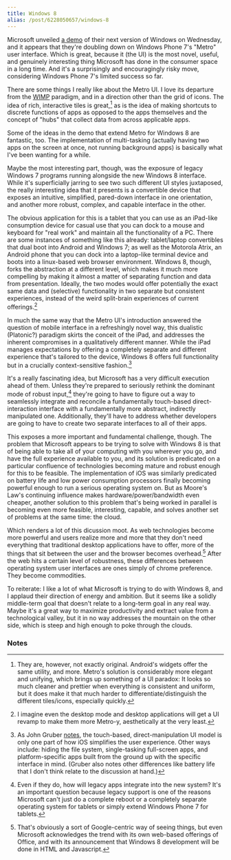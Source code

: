```yaml
---
title: Windows 8
alias: /post/6228050657/windows-8
---
```


Microsoft unveiled [a demo](http://www.youtube.com/watch?v=p92QfWOw88I&feature=player_embedded)
of their next version of Windows on Wednesday, and it appears that
they're doubling down on Windows Phone 7's "Metro" user interface. Which
is great, because it (the UI) is the most novel, useful, and genuinely
interesting thing Microsoft has done in the consumer space in a long
time. And it's a surprisingly and encouragingly risky move, considering
Windows Phone 7's limited success so far.

There are some things I really like about the Metro UI. I love its
departure from the [WIMP](http://en.wikipedia.org/wiki/WIMP_(computing))
paradigm, and in a direction other than the grid of icons. The idea of
rich, interactive tiles is great,[^1] as is the idea of making
shortcuts to discrete functions of apps as opposed to the apps
themselves and the concept of "hubs" that collect data from across
applicable apps.

Some of the ideas in the demo that extend Metro for Windows 8 are
fantastic, too. The implementation of multi-tasking (actually having two
apps on the screen at once, not running background apps) is basically
what I've been wanting for a while.

Maybe the most interesting part, though, was the exposure of legacy
Windows 7 programs running alongside the new Windows 8 interface. While
it's superficially jarring to see two such different UI styles
juxtaposed, the really interesting idea that it presents is a
convertible device that exposes an intuitive, simplified, pared-down
interface in one orientation, and another more robust, complex, and
capable interface in the other.

The obvious application for this is a tablet that you can use as an
iPad-like consumption device for casual use that you can dock to a mouse
and keyboard for "real work" and maintain all the functionality of a PC.
There are some instances of something like this already: tablet/laptop
convertibles that dual boot into Android and Windows 7; as well as the
Motorola Atrix, an Android phone that you can dock into a laptop-like
terminal device and boots into a linux-based web browser environment.
Windows 8, though, forks the abstraction at a different level, which
makes it much more compelling by making it almost a matter of separating
function and data from presentation. Ideally, the two modes would offer
potentially the exact same data and (selective) functionality in two
separate but consistent experiences, instead of the weird split-brain
experiences of current offerings.[^2]

In much the same way that the Metro UI's introduction answered the
question of mobile interface in a refreshingly novel way, this dualistic
(Platonic?) paradigm skirts the conceit of the iPad, and addresses the
inherent compromises in a qualitatively different manner. While the iPad
manages expectations by offering a completely separate and different
experience that's tailored to the device, Windows 8 offers full
functionality but in a crucially context-sensitive fashion.[^3]

It's a really fascinating idea, but Microsoft has a very difficult
execution ahead of them. Unless they're prepared to seriously rethink
the dominant mode of robust input,[^4] they're going to have to
figure out a way to seamlessly integrate and reconcile a fundamentally
touch-based direct-interaction interface with a fundamentally more
abstract, indirectly manipulated one. Additionally, they'll have to
address whether developers are going to have to create two separate
interfaces to all of their apps.

This exposes a more important and fundamental challenge, though. The
problem that Microsoft appears to be trying to solve with Windows 8 is
that of being able to take all of your computing with you wherever you
go, and have the full experience available to you, and its solution is
predicated on a particular confluence of technologies becoming mature
and robust enough for this to be feasible. The implementation of iOS was
similarly predicated on battery life and low power consumption
processors finally becoming powerful enough to run a serious operating
system on. But as Moore's Law's continuing influence makes
hardware/power/bandwidth even cheaper, another solution to this problem
that's being worked in parallel is becoming even more feasible,
interesting, capable, and solves another set of problems at the same
time: the cloud.

Which renders a lot of this dicussion moot. As web technologies become
more powerful and users realize more and more that they don't need
everything that traditional desktop applications have to offer, more of
the things that sit between the user and the browser becomes
overhead.[^5] After the web hits a certain level of robustness,
these differences between operating system user interfaces are ones
simply of chrome preference. They become commodities.

To reiterate: I like a lot of what Microsoft is trying to do with
Windows 8, and I applaud their direction of energy and ambition. But it
seems like a solidly middle-term goal that doesn't relate to a long-term
goal in any real way. Maybe it's a great way to maximize productivity
and extract value from a technological valley, but it in no way
addresses the mountain on the other side, which is steep and high enough
to poke through the clouds.

### Notes

[^1]: They are, however, not exactly original. Android's widgets offer the
    same utility, and more. Metro's solution is considerably more
    elegant and unifying, which brings up something of a UI paradox: It
    looks so much cleaner and prettier when everything is consistent and
    uniform, but it does make it that much harder to
    differentiate/distinguish the different tiles/icons, especially
    quickly. 

[^2]: I imagine even the desktop mode and desktop applications will get a
    UI revamp to make them more Metro-y, aesthetically at the very
    least. 

[^3]: As John Gruber
    [notes](http://daringfireball.net/2011/06/ice_water_enthusiast), the
    touch-based, direct-manipulation UI model is only one part of how
    iOS simplifies the user experience. Other ways include: hiding the
    file system, single-tasking full-screen apps, and platform-specific
    apps built from the ground up with the specific interface in mind.
    (Gruber also notes other differences like battery life that I don't
    think relate to the discussion at hand.)
    

[^4]: Even if they do, how will legacy apps integrate into the new system?
    It's an important question because legacy support is one of the
    reasons Microsoft can't just do a complete reboot or a completely
    separate operating system for tablets or simply extend Windows Phone
    7 for tablets. 

[^5]: That's obviously a sort of Google-centric way of seeing things, but
    even Microsoft acknowledges the trend with its own web-based
    offerings of Office, and with its announcement that Windows 8
    development will be done in HTML and Javascript.
